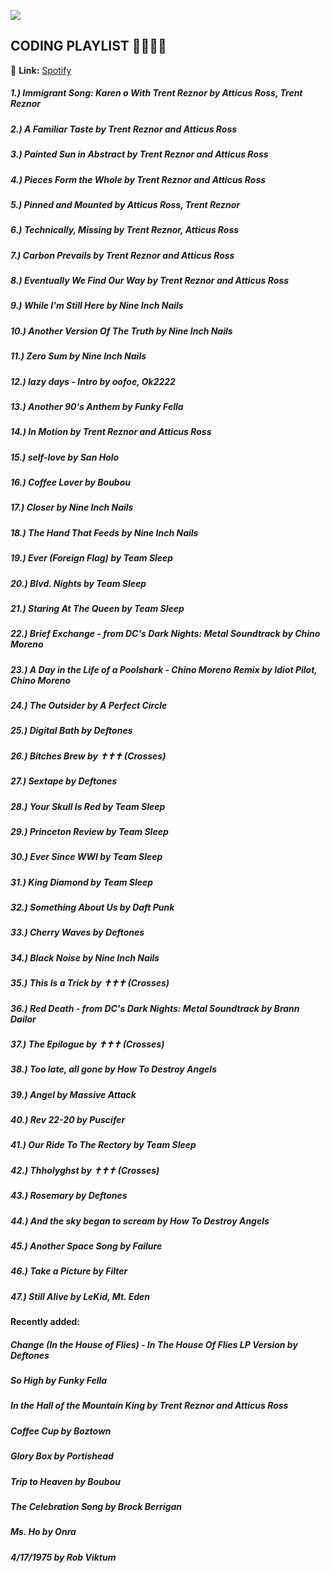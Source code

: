 ![](https://i.imgur.com/sVnBbff.png)
## CODING PLAYLIST 👩‍💻👨‍💻
🔗 **Link:**  [Spotify](https://open.spotify.com/playlist/6YG1RLRCWJM4JZaLke1aVf?si=FazkdH3CRqSUd58JvDCq6g)
##### 1.) Immigrant Song: Karen o With Trent Reznor by Atticus Ross, Trent Reznor
##### 2.) A Familiar Taste by Trent Reznor and Atticus Ross
##### 3.) Painted Sun in Abstract by Trent Reznor and Atticus Ross
##### 4.) Pieces Form the Whole by Trent Reznor and Atticus Ross
##### 5.) Pinned and Mounted by Atticus Ross, Trent Reznor
##### 6.) Technically, Missing by Trent Reznor, Atticus Ross
##### 7.) Carbon Prevails by Trent Reznor and Atticus Ross
##### 8.) Eventually We Find Our Way by Trent Reznor and Atticus Ross
##### 9.) While I'm Still Here by Nine Inch Nails
##### 10.) Another Version Of The Truth by Nine Inch Nails
##### 11.) Zero Sum by Nine Inch Nails
##### 12.) lazy days - Intro by oofoe, Ok2222
##### 13.) Another 90's Anthem by Funky Fella
##### 14.) In Motion by Trent Reznor and Atticus Ross
##### 15.) self-love by San Holo
##### 16.) Coffee Lover by Boubou
##### 17.) Closer by Nine Inch Nails
##### 18.) The Hand That Feeds by Nine Inch Nails
##### 19.) Ever (Foreign Flag) by Team Sleep
##### 20.) Blvd. Nights by Team Sleep
##### 21.) Staring At The Queen by Team Sleep
##### 22.) Brief Exchange - from DC's Dark Nights: Metal Soundtrack by Chino Moreno
##### 23.) A Day in the Life of a Poolshark - Chino Moreno Remix by Idiot Pilot, Chino Moreno
##### 24.) The Outsider by A Perfect Circle
##### 25.) Digital Bath by Deftones
##### 26.) Bitches Brew by ✝✝✝ (Crosses)
##### 27.) Sextape by Deftones
##### 28.) Your Skull Is Red by Team Sleep
##### 29.) Princeton Review by Team Sleep
##### 30.) Ever Since WWI by Team Sleep
##### 31.) King Diamond by Team Sleep
##### 32.) Something About Us by Daft Punk
##### 33.) Cherry Waves by Deftones
##### 34.) Black Noise by Nine Inch Nails
##### 35.) This Is a Trick by ✝✝✝ (Crosses)
##### 36.) Red Death - from DC's Dark Nights: Metal Soundtrack by Brann Dailor
##### 37.) The Epilogue by ✝✝✝ (Crosses)
##### 38.) Too late, all gone by How To Destroy Angels
##### 39.) Angel by Massive Attack
##### 40.) Rev 22-20 by Puscifer
##### 41.) Our Ride To The Rectory by Team Sleep
##### 42.) Thholyghst by ✝✝✝ (Crosses)
##### 43.) Rosemary by Deftones
##### 44.) And the sky began to scream by How To Destroy Angels
##### 45.) Another Space Song by Failure
##### 46.) Take a Picture by Filter
##### 47.) Still Alive by LeKid, Mt. Eden
#### Recently added:
##### Change (In the House of Flies) - In The House Of Flies LP Version by Deftones
##### So High by Funky Fella
##### In the Hall of the Mountain King by Trent Reznor and Atticus Ross
##### Coffee Cup by Boztown
##### Glory Box by Portishead
##### Trip to Heaven by Boubou
##### The Celebration Song by Brock Berrigan
##### Ms. Ho by Onra
##### 4/17/1975 by Rob Viktum
